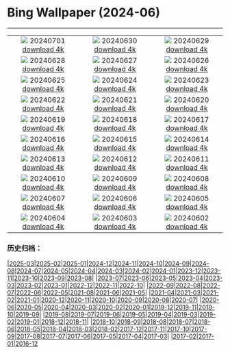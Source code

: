# Bing Wallpaper (2024-06)
**************
| | | |
| :----: | :----: | :----: |
| ![](https://www.bing.com/th?id=OHR.HeidelbergCastle_DE-DE7111251205_1920x1080.jpg) 20240701 [download 4k](https://www.bing.com/th?id=OHR.HeidelbergCastle_DE-DE7111251205_UHD.jpg) | ![](https://www.bing.com/th?id=OHR.UbudBali_DE-DE9291119795_1920x1080.jpg) 20240630 [download 4k](https://www.bing.com/th?id=OHR.UbudBali_DE-DE9291119795_UHD.jpg) | ![](https://www.bing.com/th?id=OHR.TourCorsica_DE-DE8597193744_1920x1080.jpg) 20240629 [download 4k](https://www.bing.com/th?id=OHR.TourCorsica_DE-DE8597193744_UHD.jpg) |
| ![](https://www.bing.com/th?id=OHR.AllianzArena_DE-DE5063263728_1920x1080.jpg) 20240628 [download 4k](https://www.bing.com/th?id=OHR.AllianzArena_DE-DE5063263728_UHD.jpg) | ![](https://www.bing.com/th?id=OHR.FlorenceDuomo_DE-DE5707653753_1920x1080.jpg) 20240627 [download 4k](https://www.bing.com/th?id=OHR.FlorenceDuomo_DE-DE5707653753_UHD.jpg) | ![](https://www.bing.com/th?id=OHR.CardinalfishAnemone_DE-DE5420606353_1920x1080.jpg) 20240626 [download 4k](https://www.bing.com/th?id=OHR.CardinalfishAnemone_DE-DE5420606353_UHD.jpg) |
| ![](https://www.bing.com/th?id=OHR.FireWave_DE-DE5152137899_1920x1080.jpg) 20240625 [download 4k](https://www.bing.com/th?id=OHR.FireWave_DE-DE5152137899_UHD.jpg) | ![](https://www.bing.com/th?id=OHR.FloresIsland_DE-DE4765362804_1920x1080.jpg) 20240624 [download 4k](https://www.bing.com/th?id=OHR.FloresIsland_DE-DE4765362804_UHD.jpg) | ![](https://www.bing.com/th?id=OHR.DhakaBangladesh_DE-DE1601087316_1920x1080.jpg) 20240623 [download 4k](https://www.bing.com/th?id=OHR.DhakaBangladesh_DE-DE1601087316_UHD.jpg) |
| ![](https://www.bing.com/th?id=OHR.BrazilRainforest_DE-DE1305753130_1920x1080.jpg) 20240622 [download 4k](https://www.bing.com/th?id=OHR.BrazilRainforest_DE-DE1305753130_UHD.jpg) | ![](https://www.bing.com/th?id=OHR.LewaGiraffe_DE-DE0857828620_1920x1080.jpg) 20240621 [download 4k](https://www.bing.com/th?id=OHR.LewaGiraffe_DE-DE0857828620_UHD.jpg) | ![](https://www.bing.com/th?id=OHR.KokinoMacedonia_DE-DE0078075426_1920x1080.jpg) 20240620 [download 4k](https://www.bing.com/th?id=OHR.KokinoMacedonia_DE-DE0078075426_UHD.jpg) |
| ![](https://www.bing.com/th?id=OHR.CuxhavenTower_DE-DE4991048453_1920x1080.jpg) 20240619 [download 4k](https://www.bing.com/th?id=OHR.CuxhavenTower_DE-DE4991048453_UHD.jpg) | ![](https://www.bing.com/th?id=OHR.LupinIceland_DE-DE8795741566_1920x1080.jpg) 20240618 [download 4k](https://www.bing.com/th?id=OHR.LupinIceland_DE-DE8795741566_UHD.jpg) | ![](https://www.bing.com/th?id=OHR.HummingThistle_DE-DE7552143842_1920x1080.jpg) 20240617 [download 4k](https://www.bing.com/th?id=OHR.HummingThistle_DE-DE7552143842_UHD.jpg) |
| ![](https://www.bing.com/th?id=OHR.Ruinenberg_DE-DE5900996291_1920x1080.jpg) 20240616 [download 4k](https://www.bing.com/th?id=OHR.Ruinenberg_DE-DE5900996291_UHD.jpg) | ![](https://www.bing.com/th?id=OHR.NazareWave_DE-DE6510576584_1920x1080.jpg) 20240615 [download 4k](https://www.bing.com/th?id=OHR.NazareWave_DE-DE6510576584_UHD.jpg) | ![](https://www.bing.com/th?id=OHR.PeggysCove_DE-DE6175899520_1920x1080.jpg) 20240614 [download 4k](https://www.bing.com/th?id=OHR.PeggysCove_DE-DE6175899520_UHD.jpg) |
| ![](https://www.bing.com/th?id=OHR.RegistanUzbekistan_DE-DE0297910623_1920x1080.jpg) 20240613 [download 4k](https://www.bing.com/th?id=OHR.RegistanUzbekistan_DE-DE0297910623_UHD.jpg) | ![](https://www.bing.com/th?id=OHR.BigBendMilkyWay_DE-DE9932033977_1920x1080.jpg) 20240612 [download 4k](https://www.bing.com/th?id=OHR.BigBendMilkyWay_DE-DE9932033977_UHD.jpg) | ![](https://www.bing.com/th?id=OHR.GemsbokBotswana_DE-DE9586161509_1920x1080.jpg) 20240611 [download 4k](https://www.bing.com/th?id=OHR.GemsbokBotswana_DE-DE9586161509_UHD.jpg) |
| ![](https://www.bing.com/th?id=OHR.OsakaNight_DE-DE9198520321_1920x1080.jpg) 20240610 [download 4k](https://www.bing.com/th?id=OHR.OsakaNight_DE-DE9198520321_UHD.jpg) | ![](https://www.bing.com/th?id=OHR.KlosterKamp_DE-DE6407205141_1920x1080.jpg) 20240609 [download 4k](https://www.bing.com/th?id=OHR.KlosterKamp_DE-DE6407205141_UHD.jpg) | ![](https://www.bing.com/th?id=OHR.KillikRiverAlaska_DE-DE8386979162_1920x1080.jpg) 20240608 [download 4k](https://www.bing.com/th?id=OHR.KillikRiverAlaska_DE-DE8386979162_UHD.jpg) |
| ![](https://www.bing.com/th?id=OHR.HumpbackFamily_DE-DE8013802672_1920x1080.jpg) 20240607 [download 4k](https://www.bing.com/th?id=OHR.HumpbackFamily_DE-DE8013802672_UHD.jpg) | ![](https://www.bing.com/th?id=OHR.RossfeldRoad_DE-DE6613150514_1920x1080.jpg) 20240606 [download 4k](https://www.bing.com/th?id=OHR.RossfeldRoad_DE-DE6613150514_UHD.jpg) | ![](https://www.bing.com/th?id=OHR.MadagascarRiver_DE-DE7722316951_1920x1080.jpg) 20240605 [download 4k](https://www.bing.com/th?id=OHR.MadagascarRiver_DE-DE7722316951_UHD.jpg) |
| ![](https://www.bing.com/th?id=OHR.ChestnutBeeEater_DE-DE7400779777_1920x1080.jpg) 20240604 [download 4k](https://www.bing.com/th?id=OHR.ChestnutBeeEater_DE-DE7400779777_UHD.jpg) | ![](https://www.bing.com/th?id=OHR.CopenhagenBicycles_DE-DE6785283446_1920x1080.jpg) 20240603 [download 4k](https://www.bing.com/th?id=OHR.CopenhagenBicycles_DE-DE6785283446_UHD.jpg) | ![](https://www.bing.com/th?id=OHR.MenRuz_DE-DE4765276671_1920x1080.jpg) 20240602 [download 4k](https://www.bing.com/th?id=OHR.MenRuz_DE-DE4765276671_UHD.jpg) |

### 历史归档：

|[2025-03](bing/2025-03/2025-03.md)|[2025-02](bing/2025-02/2025-02.md)|[2025-01](bing/2025-01/2025-01.md)|[2024-12](bing/2024-12/2024-12.md)|[2024-11](bing/2024-11/2024-11.md)|[2024-10](bing/2024-10/2024-10.md)|[2024-09](bing/2024-09/2024-09.md)|[2024-08](bing/2024-08/2024-08.md)|[2024-07](bing/2024-07/2024-07.md)|[2024-05](bing/2024-05/2024-05.md)|[2024-04](bing/2024-04/2024-04.md)|[2024-03](bing/2024-03/2024-03.md)|[2024-02](bing/2024-02/2024-02.md)|[2024-01](bing/2024-01/2024-01.md)|[2023-12](bing/2023-12/2023-12.md)|[2023-11](bing/2023-11/2023-11.md)|[2023-10](bing/2023-10/2023-10.md)|[2023-09](bing/2023-09/2023-09.md)|[2023-08](bing/2023-08/2023-08.md)|
|[2023-07](bing/2023-07/2023-07.md)|[2023-06](bing/2023-06/2023-06.md)|[2023-05](bing/2023-05/2023-05.md)|[2023-04](bing/2023-04/2023-04.md)|[2023-03](bing/2023-03/2023-03.md)|[2023-02](bing/2023-02/2023-02.md)|[2023-01](bing/2023-01/2023-01.md)|[2022-12](bing/2022-12/2022-12.md)|[2022-11](bing/2022-11/2022-11.md)|[2022-10](bing/2022-10/2022-10.md)|
|[2022-09](bing/2022-09/2022-09.md)|[2022-08](bing/2022-08/2022-08.md)|[2022-07](bing/2022-07/2022-07.md)|[2022-06](bing/2022-06/2022-06.md)|[2022-05](bing/2022-05/2022-05.md)|[2021-08](bing/2021-08/2021-08.md)|[2021-06](bing/2021-06/2021-06.md)|[2021-05](bing/2021-05/2021-05.md)|
|[2021-04](bing/2021-04/2021-04.md)|[2021-03](bing/2021-03/2021-03.md)|[2021-02](bing/2021-02/2021-02.md)|[2021-01](bing/2021-01/2021-01.md)|[2020-12](bing/2020-12/2020-12.md)|[2020-11](bing/2020-11/2020-11.md)|[2020-10](bing/2020-10/2020-10.md)|[2020-09](bing/2020-09/2020-09.md)|[2020-08](bing/2020-08/2020-08.md)|[2020-07](bing/2020-07/2020-07.md)|
|[2020-06](bing/2020-06/2020-06.md)|[2020-05](bing/2020-05/2020-05.md)|[2020-04](bing/2020-04/2020-04.md)|[2020-03](bing/2020-03/2020-03.md)|[2020-02](bing/2020-02/2020-02.md)|[2020-01](bing/2020-01/2020-01.md)|[2019-12](bing/2019-12/2019-12.md)|[2019-11](bing/2019-11/2019-11.md)|[2019-10](bing/2019-10/2019-10.md)|[2019-09](bing/2019-09/2019-09.md)|
|[2019-08](bing/2019-08/2019-08.md)|[2019-07](bing/2019-07/2019-07.md)|[2019-06](bing/2019-06/2019-06.md)|[2019-05](bing/2019-05/2019-05.md)|[2019-04](bing/2019-04/2019-04.md)|[2019-03](bing/2019-03/2019-03.md)|[2019-02](bing/2019-02/2019-02.md)|[2019-01](bing/2019-01/2019-01.md)|[2018-12](bing/2018-12/2018-12.md)|[2018-11](bing/2018-11/2018-11.md)|
|[2018-10](bing/2018-10/2018-10.md)|[2018-09](bing/2018-09/2018-09.md)|[2018-08](bing/2018-08/2018-08.md)|[2018-07](bing/2018-07/2018-07.md)|[2018-06](bing/2018-06/2018-06.md)|[2018-05](bing/2018-05/2018-05.md)|[2018-04](bing/2018-04/2018-04.md)|[2018-03](bing/2018-03/2018-03.md)|[2018-02](bing/2018-02/2018-02.md)|[2017-12](bing/2017-12/2017-12.md)|[2017-11](bing/2017-11/2017-11.md)|[2017-10](bing/2017-10/2017-10.md)|[2017-09](bing/2017-09/2017-09.md)|[2017-08](bing/2017-08/2017-08.md)|[2017-07](bing/2017-07/2017-07.md)|[2017-06](bing/2017-06/2017-06.md)|[2017-05](bing/2017-05/2017-05.md)|[2017-04](bing/2017-04/2017-04.md)|[2017-03](bing/2017-03/2017-03.md)|
|[2017-02](bing/2017-02/2017-02.md)|[2017-01](bing/2017-01/2017-01.md)|[2016-12](bing/2016-12/2016-12.md)